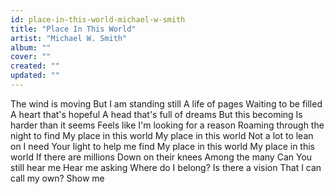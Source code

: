 ```yaml
---
id: place-in-this-world-michael-w-smith
title: "Place In This World"
artist: "Michael W. Smith"
album: ""
cover: ""
created: ""
updated: ""
---
```


The wind is moving
But I am standing still
A life of pages
Waiting to be filled
A heart that's hopeful
A head that's full of dreams
But this becoming
Is harder than it seems
Feels like
I'm looking for a reason
Roaming through the night to find
My place in this world
My place in this world
Not a lot to lean on
I need Your light to help me find
My place in this world
My place in this world
If there are millions
Down on their knees
Among the many
Can You still hear me
Hear me asking
Where do I belong?
Is there a vision
That I can call my own?
Show me